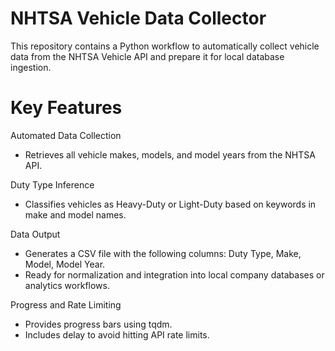 # NHTSA Vehicle Data Collector

This repository contains a Python workflow to automatically collect vehicle data from the NHTSA Vehicle API and prepare it for local database ingestion.

# Key Features

Automated Data Collection
- Retrieves all vehicle makes, models, and model years from the NHTSA API.

Duty Type Inference
- Classifies vehicles as Heavy-Duty or Light-Duty based on keywords in make and model names.

Data Output
- Generates a CSV file with the following columns: Duty Type, Make, Model, Model Year.
- Ready for normalization and integration into local company databases or analytics workflows.

Progress and Rate Limiting
- Provides progress bars using tqdm.
- Includes delay to avoid hitting API rate limits.
